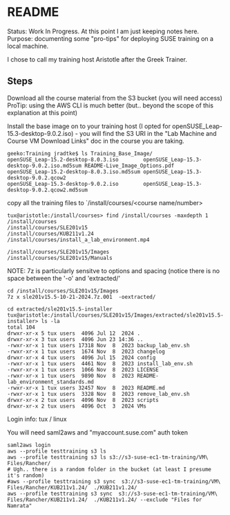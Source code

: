 # README

Status: Work In Progress.  At this point I am just keeping notes here.
Purpose: documenting some "pro-tips" for deploying SUSE training on a local machine.

I chose to call my training host Aristotle after the Greek Trainer.

## Steps
Download all the course material from the S3 bucket (you will need access)
ProTip:  using the AWS CLI is much better (but.. beyond the scope of this explanation at this point)

Install the base image on to your training host (I opted for openSUSE_Leap-15.3-desktop-9.0.2.iso) - you will find the S3 URI in the "Lab Machine and Course VM Download Links" doc in the course you are taking.

```
geeko:Training jradtke$ ls Training_Base_Image/
openSUSE_Leap-15.2-desktop-8.0.3.iso		openSUSE_Leap-15.3-desktop-9.0.2.iso.md5sum	README-Live_Image_Options.pdf
openSUSE_Leap-15.2-desktop-8.0.3.iso.md5sum	openSUSE_Leap-15.3-desktop-9.0.2.qcow2
openSUSE_Leap-15.3-desktop-9.0.2.iso		openSUSE_Leap-15.3-desktop-9.0.2.qcow2.md5sum
```

copy all the training files to `/install/courses/<course name/number>
```
tux@aristotle:/install/courses> find /install/courses -maxdepth 1
/install/courses
/install/courses/SLE201v15
/install/courses/KUB211v1.24
/install/courses/install_a_lab_environment.mp4
```

```
/install/courses/SLE201v15/Images
/install/courses/SLE201v15/Manuals
```

NOTE:  7z is particularly sensitve to options and spacing (notice there is no space between the '-o' and 'extracted/'
```
cd /install/courses/SLE201v15/Images
7z x sle201v15.5-10-21-2024.7z.001  -oextracted/
```

```
cd extracted/sle201v15.5-installer
tux@aristotle:/install/courses/SLE201v15/Images/extracted/sle201v15.5-installer> ls -la
total 104
drwxr-xr-x 5 tux users  4096 Jul 12  2024 .
drwxr-xr-x 3 tux users  4096 Jun 23 14:36 ..
-rwxr-xr-x 1 tux users 17318 Nov  8  2023 backup_lab_env.sh
-rwxr-xr-x 1 tux users  1674 Nov  8  2023 changelog
drwxr-xr-x 4 tux users  4096 Jul 15  2024 config
-rwxr-xr-x 1 tux users  4461 Nov  8  2023 install_lab_env.sh
-rwxr-xr-x 1 tux users  1066 Nov  8  2023 LICENSE
-rwxr-xr-x 1 tux users  9890 Nov  8  2023 README-lab_environment_standards.md
-rwxr-xr-x 1 tux users 32457 Nov  8  2023 README.md
-rwxr-xr-x 1 tux users  3328 Nov  8  2023 remove_lab_env.sh
drwxr-xr-x 2 tux users  4096 Nov  8  2023 scripts
drwxr-xr-x 2 tux users  4096 Oct  3  2024 VMs
```


Login info: tux / linux

You will need saml2aws and "myaccount.suse.com" auth token
```
saml2aws login
aws --profile testtraining s3 ls
aws --profile testtraining s3 ls s3://s3-suse-ec1-tm-training/VM\ Files/Rancher/
# Ugh.. there is a random folder in the bucket (at least I presume it's random)
#aws --profile testtraining s3 sync  s3://s3-suse-ec1-tm-training/VM\ Files/Rancher/KUB211v1.24/  ./KUB211v1.24/
aws --profile testtraining s3 sync  s3://s3-suse-ec1-tm-training/VM\ Files/Rancher/KUB211v1.24/  ./KUB211v1.24/ --exclude "Files for Namrata"
```
